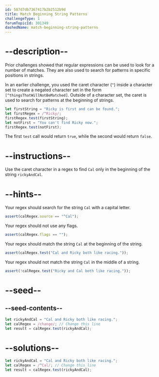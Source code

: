 ```yaml
---
id: 587d7db7367417b2b2512b9d
title: Match Beginning String Patterns
challengeType: 1
forumTopicId: 301349
dashedName: match-beginning-string-patterns
---
```


# --description--

Prior challenges showed that regular expressions can be used to look for a number of matches. They are also used to search for patterns in specific positions in strings.

In an earlier challenge, you used the caret character (`^`) inside a character set to create a negated character set in the form `[^thingsThatWillNotBeMatched]`. Outside of a character set, the caret is used to search for patterns at the beginning of strings.

```js
let firstString = "Ricky is first and can be found.";
let firstRegex = /^Ricky/;
firstRegex.test(firstString);
let notFirst = "You can't find Ricky now.";
firstRegex.test(notFirst);
```

The first `test` call would return `true`, while the second would return `false`.

# --instructions--

Use the caret character in a regex to find `Cal` only in the beginning of the string `rickyAndCal`.

# --hints--

Your regex should search for the string `Cal` with a capital letter.

```js
assert(calRegex.source == "^Cal");
```

Your regex should not use any flags.

```js
assert(calRegex.flags == "");
```

Your regex should match the string `Cal` at the beginning of the string.

```js
assert(calRegex.test("Cal and Ricky both like racing."));
```

Your regex should not match the string `Cal` in the middle of a string.

```js
assert(!calRegex.test("Ricky and Cal both like racing."));
```

# --seed--

## --seed-contents--

```js
let rickyAndCal = "Cal and Ricky both like racing.";
let calRegex = /change/; // Change this line
let result = calRegex.test(rickyAndCal);
```

# --solutions--

```js
let rickyAndCal = "Cal and Ricky both like racing.";
let calRegex = /^Cal/; // Change this line
let result = calRegex.test(rickyAndCal);
```
